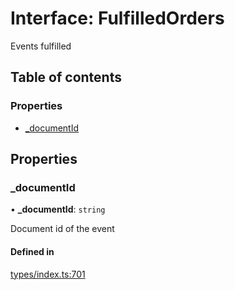 # Interface: FulfilledOrders

Events fulfilled

## Table of contents

### Properties

- [\_documentId](FulfilledOrders.md#_documentid)

## Properties

### \_documentId

• **\_documentId**: `string`

Document id of the event

#### Defined in

[types/index.ts:701](https://github.com/nevermined-io/components-catalog/blob/2b829fa/lib/src/types/index.ts#L701)
